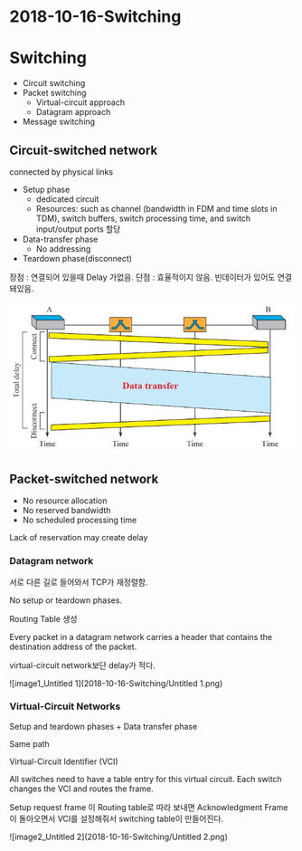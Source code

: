 # 2018-10-16-Switching

# Switching

- Circuit switching
- Packet switching
    - Virtual-circuit approach
    - Datagram approach
- Message switching

## Circuit-switched network

connected by physical links

- Setup phase
    - dedicated circuit
    - Resources: such as channel (bandwidth in FDM and time slots in TDM), switch buffers, switch processing time, and switch input/output ports 할당
- Data-transfer phase
    - No addressing
- Teardown phase(disconnect)

장점 : 연결되어 있을때 Delay 가없음.
단점 : 효율적이지 않음. 빈데이터가 있어도 연결돼있음.

![image0_Untitled](2018-10-16-Switching/Untitled.png)
## Packet-switched network

- No resource allocation
- No reserved bandwidth
- No scheduled processing time

Lack of reservation may create delay

### Datagram network

서로 다른 길로 들어와서 TCP가 재정렬함.

No setup or teardown phases.

Routing Table 생성

Every packet in a datagram network carries a header that contains the destination address of the packet.

virtual-circuit network보단 delay가 적다.

![image1_Untitled 1](2018-10-16-Switching/Untitled 1.png)
### Virtual-Circuit Networks

Setup and teardown phases + Data transfer phase

Same path

Virtual-Circuit Identifier (VCI)

All switches need to have a table entry for this virtual circuit.
Each switch changes the VCI and routes the frame.

Setup request frame 이 Routing table로 따라 보내면 Acknowledgment Frame이 돌아오면서 VCI를 설정해줘서 switching table이 만들어진다.

![image2_Untitled 2](2018-10-16-Switching/Untitled 2.png)